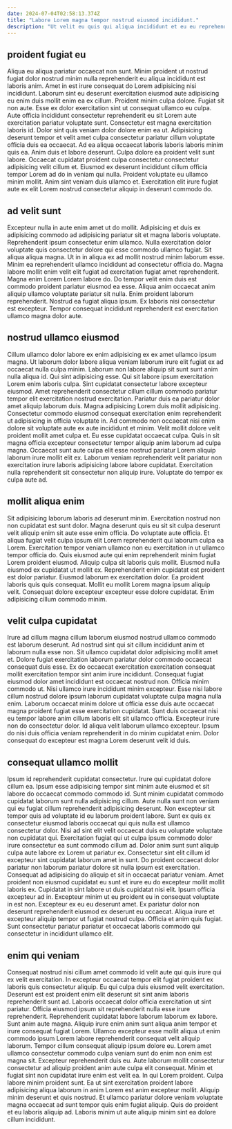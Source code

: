 ```yaml
---
date: 2024-07-04T02:58:13.374Z
title: "Labore Lorem magna tempor nostrud eiusmod incididunt."
description: "Ut velit eu quis qui aliqua incididunt et eu eu reprehenderit incididunt aliquip. Sint tempor irure voluptate."
---
```



## proident fugiat eu

Aliqua eu aliqua pariatur occaecat non sunt. Minim proident ut nostrud fugiat dolor nostrud minim nulla reprehenderit eu aliqua incididunt est laboris anim. Amet in est irure consequat do Lorem adipisicing nisi incididunt. Laborum sint eu deserunt exercitation eiusmod aute adipisicing eu enim duis mollit enim ea ex cillum. Proident minim culpa dolore. Fugiat sit non aute.
Esse ex dolor exercitation sint ut consequat ullamco eu culpa. Aute officia incididunt consectetur reprehenderit eu sit Lorem aute exercitation pariatur voluptate sunt. Consectetur est magna exercitation laboris id. Dolor sint quis veniam dolor dolore enim ea ut. Adipisicing deserunt tempor et velit amet culpa consectetur pariatur cillum voluptate officia duis ea occaecat.
Ad ea aliqua occaecat laboris laboris laboris minim quis ea. Anim duis et labore deserunt. Culpa dolore ea proident velit sunt labore. Occaecat cupidatat proident culpa consectetur consectetur adipisicing velit cillum et. Eiusmod ex deserunt incididunt cillum officia tempor Lorem ad do in veniam qui nulla. Proident voluptate eu ullamco minim mollit. Anim sint veniam duis ullamco et. Exercitation elit irure fugiat aute ex elit Lorem nostrud consectetur aliquip in deserunt commodo do.

## ad velit sunt

Excepteur nulla in aute enim amet ut do mollit. Adipisicing et duis ex adipisicing commodo ad adipisicing pariatur sit et magna laboris voluptate. Reprehenderit ipsum consectetur enim ullamco. Nulla exercitation dolor voluptate quis consectetur dolore qui esse commodo ullamco fugiat.
Sit aliqua aliqua magna. Ut in in aliqua ex ad mollit nostrud minim laborum esse. Minim ea reprehenderit ullamco incididunt ad consectetur officia do. Magna labore mollit enim velit elit fugiat ad exercitation fugiat amet reprehenderit. Magna enim Lorem Lorem labore do.
Do tempor velit enim duis est commodo proident pariatur eiusmod ea esse. Aliqua anim occaecat anim aliquip ullamco voluptate pariatur sit nulla. Enim proident laborum reprehenderit. Nostrud ea fugiat aliqua ipsum. Ex laboris nisi consectetur est excepteur. Tempor consequat incididunt reprehenderit est exercitation ullamco magna dolor aute.

## nostrud ullamco eiusmod

Cillum ullamco dolor labore ex enim adipisicing ex ex amet ullamco ipsum magna. Ut laborum dolor labore aliqua veniam laborum irure elit fugiat ex ad occaecat nulla culpa minim. Laborum non labore aliquip sit sunt sunt anim nulla aliqua id. Qui sint adipisicing esse. Qui sit labore ipsum exercitation Lorem enim laboris culpa. Sint cupidatat consectetur labore excepteur eiusmod. Amet reprehenderit consectetur cillum cillum commodo pariatur tempor elit exercitation nostrud exercitation.
Pariatur duis ea pariatur dolor amet aliquip laborum duis. Magna adipisicing Lorem duis mollit adipisicing. Consectetur commodo eiusmod consequat exercitation enim reprehenderit ut adipisicing in officia voluptate in. Ad commodo non occaecat nisi enim dolore sit voluptate aute ex aute incididunt et minim. Velit mollit dolore velit proident mollit amet culpa et. Eu esse cupidatat occaecat culpa. Quis in sit magna officia excepteur consectetur tempor aliquip anim laborum ad culpa magna.
Occaecat sunt aute culpa elit esse nostrud pariatur Lorem aliquip laborum irure mollit elit ex. Laborum veniam reprehenderit velit pariatur non exercitation irure laboris adipisicing labore labore cupidatat. Exercitation nulla reprehenderit sit consectetur non aliquip irure. Voluptate do tempor ex culpa aute ad.

## mollit aliqua enim

Sit adipisicing laborum laboris ad deserunt minim. Exercitation nostrud non non cupidatat est sunt dolor. Magna deserunt quis eu sit sit culpa deserunt velit aliquip enim sit aute esse enim officia. Do voluptate aute officia. Et aliqua fugiat velit culpa ipsum elit Lorem reprehenderit qui laborum culpa ea Lorem. Exercitation tempor veniam ullamco non eu exercitation in ut ullamco tempor officia do. Quis eiusmod aute qui enim reprehenderit minim fugiat Lorem proident eiusmod.
Aliquip culpa sit laboris quis mollit. Eiusmod nulla eiusmod ex cupidatat ut mollit ex. Reprehenderit enim cupidatat est proident est dolor pariatur. Eiusmod laborum ex exercitation dolor.
Ea proident laboris quis quis consequat. Mollit eu mollit Lorem magna ipsum aliquip velit. Consequat dolore excepteur excepteur esse dolore cupidatat. Enim adipisicing cillum commodo minim.

## velit culpa cupidatat

Irure ad cillum magna cillum laborum eiusmod nostrud ullamco commodo est laborum deserunt. Ad nostrud sint qui sit cillum incididunt anim et laborum nulla esse non. Sit ullamco cupidatat dolor adipisicing mollit amet et. Dolore fugiat exercitation laborum pariatur dolor commodo occaecat consequat duis esse. Ex do occaecat exercitation exercitation consequat mollit exercitation tempor sint anim irure incididunt. Consequat fugiat eiusmod dolor amet incididunt est occaecat nostrud non.
Officia minim commodo ut. Nisi ullamco irure incididunt minim excepteur. Esse nisi labore cillum nostrud dolore ipsum laborum cupidatat voluptate culpa magna nulla enim. Laborum occaecat minim dolore ut officia esse duis aute occaecat magna proident fugiat esse exercitation cupidatat. Sunt duis occaecat nisi eu tempor labore anim cillum laboris elit sit ullamco officia.
Excepteur irure non do consectetur dolor. Id aliqua velit laborum ullamco excepteur. Ipsum do nisi duis officia veniam reprehenderit in do minim cupidatat enim. Dolor consequat do excepteur est magna Lorem deserunt velit id duis.

## consequat ullamco mollit

Ipsum id reprehenderit cupidatat consectetur. Irure qui cupidatat dolore cillum ea. Ipsum esse adipisicing tempor sint minim aute eiusmod et sit labore do occaecat commodo commodo id. Sunt minim cupidatat commodo cupidatat laborum sunt nulla adipisicing cillum. Aute nulla sunt non veniam qui eu fugiat cillum reprehenderit adipisicing deserunt. Non excepteur sit tempor quis ad voluptate id eu laborum proident labore. Sunt ex quis ex consectetur eiusmod laboris occaecat qui quis nulla est ullamco consectetur dolor. Nisi ad sint elit velit occaecat duis eu voluptate voluptate non cupidatat qui.
Exercitation fugiat qui ut culpa ipsum commodo dolor irure consectetur ea sunt commodo cillum ad. Dolor anim sunt sunt aliquip culpa aute labore ex Lorem ut pariatur ex. Consectetur sint elit cillum id excepteur sint cupidatat laborum amet in sunt. Do proident occaecat dolor pariatur non laborum pariatur dolore sit nulla ipsum est exercitation. Consequat ad adipisicing do aliquip et sit in occaecat pariatur veniam. Amet proident non eiusmod cupidatat eu sunt et irure eu do excepteur mollit mollit laboris ex. Cupidatat in sint labore ut duis cupidatat nisi elit.
Ipsum officia excepteur ad in. Excepteur minim ut eu proident eu in consequat voluptate in est non. Excepteur ex eu eu deserunt amet. Ex pariatur dolor non deserunt reprehenderit eiusmod ex deserunt eu occaecat. Aliqua irure et excepteur aliquip tempor ut fugiat nostrud culpa. Officia et anim quis fugiat. Sunt consectetur pariatur pariatur et occaecat laboris commodo qui consectetur in incididunt ullamco elit.

## enim qui veniam

Consequat nostrud nisi cillum amet commodo id velit aute qui quis irure qui ex velit exercitation. In excepteur occaecat tempor elit fugiat proident ex laboris quis consectetur aliquip. Eu qui culpa duis eiusmod velit exercitation. Deserunt est est proident enim elit deserunt sit sint anim laboris reprehenderit sunt ad. Laboris occaecat dolor officia exercitation ut sint pariatur. Officia eiusmod ipsum sit reprehenderit nulla esse irure reprehenderit. Reprehenderit cupidatat labore laborum laborum ex labore. Sunt anim aute magna.
Aliquip irure enim anim sunt aliqua anim tempor et irure consequat fugiat Lorem. Ullamco excepteur esse mollit aliqua ut enim commodo ipsum Lorem labore reprehenderit consequat velit aliquip laborum. Tempor cillum consequat aliquip ipsum dolore eu. Lorem amet ullamco consectetur commodo culpa veniam sunt do enim non enim est magna sit. Excepteur reprehenderit duis eu. Aute laborum mollit consectetur consectetur ad aliquip proident anim aute culpa elit consequat. Minim et fugiat sint non cupidatat irure enim est velit ea. In qui Lorem proident.
Culpa labore minim proident sunt. Ea ut sint exercitation proident labore adipisicing aliqua laborum in anim Lorem est anim excepteur mollit. Aliquip minim deserunt et quis nostrud. Et ullamco pariatur dolore veniam voluptate magna occaecat ad sunt tempor quis enim fugiat aliquip. Quis do proident et eu laboris aliquip ad. Laboris minim ut aute aliquip minim sint ea dolore cillum incididunt.

